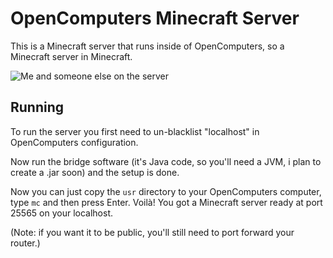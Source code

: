 # OpenComputers Minecraft Server
This is a Minecraft server that runs inside of OpenComputers, so a Minecraft server in Minecraft.

![Me and someone else on the server](https://cdn.discordapp.com/attachments/126338585707151361/742825199107440680/unknown.png)

## Running
To run the server you first need to un-blacklist "localhost" in OpenComputers configuration.

Now run the bridge software (it's Java code, so you'll need a JVM, i plan to create a .jar soon) and the setup is done.

Now you can just copy the `usr` directory to your OpenComputers computer, type `mc` and then press Enter. Voilà! You got a Minecraft server ready at port 25565 on your localhost.

(Note: if you want it to be public, you'll still need to port forward your router.)
